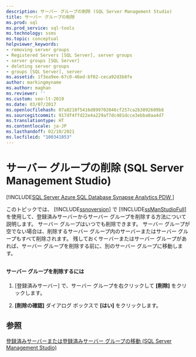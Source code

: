 ```yaml
---
description: サーバー グループの削除 (SQL Server Management Studio)
title: サーバー グループの削除
ms.prod: sql
ms.prod_service: sql-tools
ms.technology: ssms
ms.topic: conceptual
helpviewer_keywords:
- removing server groups
- Registered Servers [SQL Server], server groups
- server groups [SQL Server]
- deleting server groups
- groups [SQL Server], server
ms.assetid: 1f3ea9ee-67c0-46ed-bf02-ceca92d3b8fe
author: markingmyname
ms.author: maghan
ms.reviewer: ''
ms.custom: seo-lt-2019
ms.date: 03/07/2017
ms.openlocfilehash: 07a0210f5416d899702046cf257ca2b3892609b8
ms.sourcegitcommit: 917df4ffd22e4a229af7dc481dcce3ebba0aa4d7
ms.translationtype: HT
ms.contentlocale: ja-JP
ms.lasthandoff: 02/10/2021
ms.locfileid: "100341053"
---
```

# <a name="remove-a-server-group-sql-server-management-studio"></a>サーバー グループの削除 (SQL Server Management Studio)

[!INCLUDE[SQL Server Azure SQL Database Synapse Analytics PDW ](../../includes/applies-to-version/sql-asdb-asdbmi-asa-pdw.md)]

このトピックでは、 [!INCLUDE[ssnoversion](../../includes/ssnoversion-md.md)] で [!INCLUDE[ssManStudioFull](../../includes/ssmanstudiofull-md.md)]を使用して、登録済みサーバーからサーバー グループを削除する方法について説明します。 サーバー グループはいつでも削除できます。 サーバー グループが空でない場合は、削除するサーバー グループ内のサーバーまたはサーバー グループもすべて削除されます。 残しておくサーバーまたはサーバー グループがあれば、サーバー グループを削除する前に、別のサーバー グループに移動します。  
  
##  <a name="SSMSProcedure"></a>  
  
#### <a name="to-remove-a-server-group"></a>サーバー グループを削除するには  
  
1.  [登録済みサーバー] で、サーバー グループを右クリックして **[削除]** をクリックします。  
  
2.  **[削除の確認]** ダイアログ ボックスで **[はい]** をクリックします。  
  
## <a name="see-also"></a>参照  
 [登録済みサーバーまたは登録済みサーバー グループの移動 &#40;SQL Server Management Studio&#41;](./move-a-registered-server-or-registered-server-group.md)  
  
